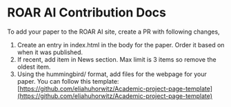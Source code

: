 # ROAR AI Contribution Docs

To add your paper to the ROAR AI site, create a PR with following changes,

1. Create an entry in index.html in the body for the paper. Order it based on when it was published.
2. If recent, add item in News section. Max limit is 3 items so remove the oldest item.
3. Using the hummingbird/ format, add files for the webpage for your paper. You can follow this template: [https://github.com/eliahuhorwitz/Academic-project-page-template](https://github.com/eliahuhorwitz/Academic-project-page-template)